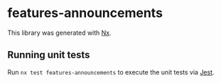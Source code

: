 # features-announcements

This library was generated with [Nx](https://nx.dev).

## Running unit tests

Run `nx test features-announcements` to execute the unit tests via [Jest](https://jestjs.io).
